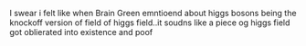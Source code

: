 I swear i felt like when Brain Green emntioend about higgs bosons being the knockoff version of field of higgs field..it soudns like a piece og higgs field got oblierated into existence and poof
